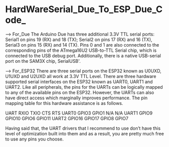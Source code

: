 # HardWareSerial_Due_To_ESP_Due_Code_
--> For_Due
The Arduino Due has three additional 3.3V TTL serial ports: Serial1 on pins 19 (RX) and 18 (TX); Serial2 on pins 17 (RX) and 16 (TX), Serial3 on pins 15 (RX) and 14 (TX). Pins 0 and 1 are also connected to the corresponding pins of the ATmega16U2 USB-to-TTL Serial chip, which is connected to the USB debug port. Additionally, there is a native USB-serial port on the SAM3X chip, SerialUSB'.

--> For_ESP32
There are three serial ports on the ESP32 known as U0UXD, U1UXD and U2UXD all work at 3.3V TTL Level. There are three hardware supported serial interfaces on the ESP32 known as UART0, UART1 and UART2. Like all peripherals, the pins for the UARTs can be logically mapped to any of the available pins on the ESP32. However, the UARTs can also have direct access which marginally improves performance. The pin mapping table for this hardware assistance is as follows.


UART	RXIO	  TXIO	  CTS	  RTS
UART0	GPIO3	  GPIO1	  N/A	  N/A
UART1	GPIO9	  GPIO10	GPIO6	GPIO11
UART2	GPIO16	GPIO17	GPIO8	GPIO7

Having said that, the UART drivers that I recommend to use don’t have this level of optimization built into them and as a result, you are pretty much free to use any pins you choose.

